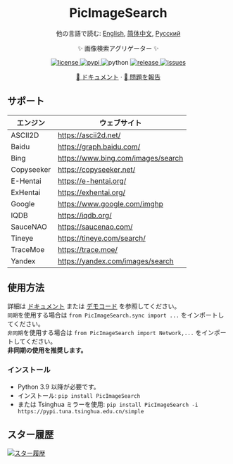 <div align="center">

# PicImageSearch

他の言語で読む: [English](README.md), [简体中文](README.cn.md), [Русский](README.ru.md)

✨ 画像検索アグリゲーター ✨

<a href="https://raw.githubusercontent.com/kitUIN/PicImageSearch/master/LICENSE">
    <img src="https://img.shields.io/github/license/kitUIN/PicImageSearch" alt="license">
</a>
<a href="https://pypi.python.org/pypi/PicImageSearch">
    <img src="https://img.shields.io/pypi/v/PicImageSearch" alt="pypi">
</a>
<img src="https://img.shields.io/badge/python-3.9+-blue" alt="python">
<a href="https://github.com/kitUIN/PicImageSearch/releases">
    <img src="https://img.shields.io/github/v/release/kitUIN/PicImageSearch" alt="release">
</a>
<a href="https://github.com/kitUIN/PicImageSearch/issues">
    <img src="https://img.shields.io/github/issues/kitUIN/PicImageSearch" alt="issues">
</a>

<a href="https://pic-image-search.kituin.fun/">📖 ドキュメント</a>
·
<a href="https://github.com/kitUIN/PicImageSearch/issues/new">🐛 問題を報告</a>

</div>

## サポート

| エンジン       | ウェブサイト                               |
|------------|--------------------------------------|
| ASCII2D    | <https://ascii2d.net/>               |
| Baidu      | <https://graph.baidu.com/>           |
| Bing       | <https://www.bing.com/images/search> |
| Copyseeker | <https://copyseeker.net/>            |
| E-Hentai   | <https://e-hentai.org/>              |
| ExHentai   | <https://exhentai.org/>              |
| Google     | <https://www.google.com/imghp>       |
| IQDB       | <https://iqdb.org/>                  |
| SauceNAO   | <https://saucenao.com/>              |
| Tineye     | <https://tineye.com/search/>         |
| TraceMoe   | <https://trace.moe/>                 |
| Yandex     | <https://yandex.com/images/search>   |

## 使用方法

詳細は [ドキュメント](https://pic-image-search.kituin.fun/) または [デモコード](demo/code/) を参照してください。  
`同期`を使用する場合は `from PicImageSearch.sync import ...` をインポートしてください。  
`非同期`を使用する場合は `from PicImageSearch import Network,...` をインポートしてください。  
**非同期の使用を推奨します。**

### インストール

- Python 3.9 以降が必要です。
- インストール: `pip install PicImageSearch`
- または Tsinghua ミラーを使用: `pip install PicImageSearch -i https://pypi.tuna.tsinghua.edu.cn/simple`

## スター履歴

[![スター履歴](https://starchart.cc/kitUIN/PicImageSearch.svg)](https://starchart.cc/kitUIN/PicImageSearch)

